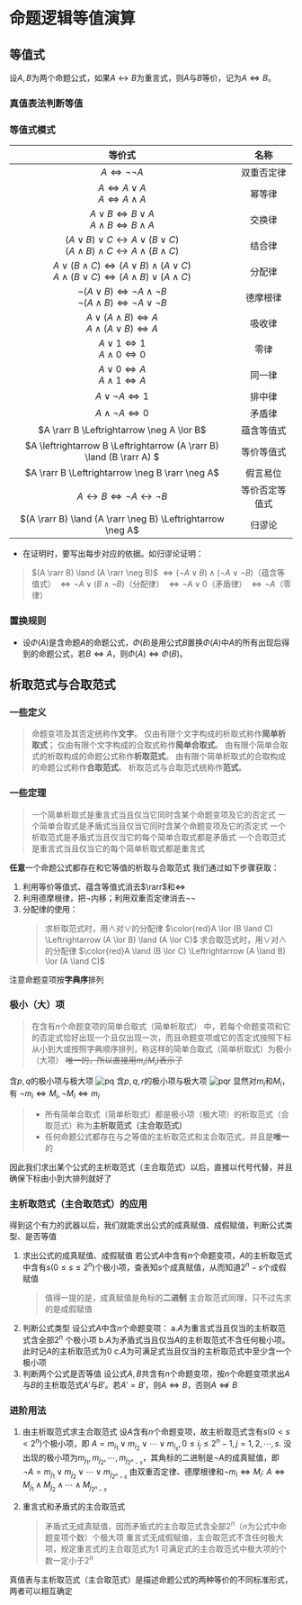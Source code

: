 # 命题逻辑等值演算

## 等值式

设$A,B$为两个命题公式，如果$A\leftrightarrow B$为重言式，则$A$与$B$等价，记为$A\Leftrightarrow B$。

### 真值表法判断等值

### 等值式模式

|等价式|名称|
|:--:|:--:|
|$A \Leftrightarrow \neg\neg A$|双重否定律|
|$A \Leftrightarrow A \lor A$ <br> $A \Leftrightarrow A \land A$|幂等律|
|$A \lor B \Leftrightarrow B \lor A$<br>$A \land B \Leftrightarrow B \land A$|交换律|
|$(A \lor B) \lor C \leftrightarrow A \lor (B \lor C)$<br>$(A \land B) \land C \leftrightarrow A \land (B \land C)$|结合律|
|$A \lor (B \land C) \Leftrightarrow (A \lor B) \land (A \lor C)$<br>$A \land (B \lor C) \Leftrightarrow (A \land B) \lor (A \land C)$|分配律|
|$\neg(A \lor B) \Leftrightarrow \neg A \land \neg B$<br>$\neg(A \land B) \Leftrightarrow \neg A \lor \neg B$|德摩根律|
|$A \lor (A \land B) \Leftrightarrow A$<br>$A \land (A \lor B) \Leftrightarrow A$|吸收律|
|$A \lor 1 \Leftrightarrow 1$<br>$A \land 0 \Leftrightarrow 0$|零律|
|$A \lor 0 \Leftrightarrow A$<br>$A \land 1 \Leftrightarrow A$|同一律|
|$A \lor \neg A \Leftrightarrow 1$|排中律|
|$A \land \neg A \Leftrightarrow 0$|矛盾律|
|$A \rarr B \Leftrightarrow \neg A \lor B$|蕴含等值式|
|$A \leftrightarrow B \Leftrightarrow (A \rarr B) \land (B \rarr A) $|等价等值式|
|$A \rarr B \Leftrightarrow \neg B \rarr \neg A$|假言易位|
|$A \leftrightarrow B \Leftrightarrow \neg A \leftrightarrow \neg B$|等价否定等值式|
|$(A \rarr B) \land (A \rarr \neg B) \Leftrightarrow \neg A$|归谬论|

- 在证明时，要写出每步对应的依据。如归谬论证明：
  
> $(A \rarr B) \land (A \rarr \neg B)$
> $\Leftrightarrow (\neg A \lor B) \land (\neg A \lor \neg B)$（蕴含等值式）
> $\Leftrightarrow \neg A \lor (B \land \neg B)$（分配律）
> $\Leftrightarrow \neg A \lor 0$（矛盾律）
> $\Leftrightarrow \neg A$（零律）

### 置换规则

- 设$\Phi(A)$是含命题$A$的命题公式，$\Phi(B)$是用公式$B$置换$\Phi(A)$中$A$的所有出现后得到的命题公式，若$B \Leftrightarrow A$，则$\Phi(A) \Leftrightarrow \Phi(B)$。
  
## 析取范式与合取范式

### 一些定义

> 命题变项及其否定统称作**文字**。
> 仅由有限个文字构成的析取式称作**简单析取式**；
> 仅由有限个文字构成的合取式称作**简单合取式**。
> 由有限个简单合取式的析取构成的命题公式称作**析取范式**。
> 由有限个简单析取式的合取构成的命题公式称作**合取范式**。
> 析取范式与合取范式统称作**范式**。

### 一些定理

> 一个简单析取式是重言式当且仅当它同时含某个命题变项及它的否定式
> 一个简单合取式是矛盾式当且仅当它同时含某个命题变项及它的否定式
> 一个析取范式是矛盾式当且仅当它的每个简单合取式都是矛盾式
> 一个合取范式是重言式当且仅当它的每个简单析取式都是重言式

**任意**一个命题公式都存在和它等值的析取与合取范式
我们通过如下步骤获取：

1. 利用等价等值式、蕴含等值式消去$\rarr$和$\Leftrightarrow$
2. 利用德摩根律，把$\neg$内移；利用双重否定律消去$\neg\neg$
3. 分配律的使用：
    > 求析取范式时，用$\land$对$\lor$的分配律
    > $\color{red}A \lor (B \land C) \Leftrightarrow (A \lor B) \land (A \lor C)$
    > 求合取范式时，用$\lor$对$\land$的分配律
    > $\color{red}A \land (B \lor C) \Leftrightarrow (A \land B) \lor (A \land C)$

注意命题变项按**字典序**排列

### 极小（大）项

> 在含有$n$个命题变项的简单合取式（简单析取式） 中，若每个命题变项和它的否定式恰好出现一个且仅出现一次，而且命题变项或它的否定式按照下标从小到大或按照字典顺序排列，称这样的简单合取式（简单析取式）为极小（大项）
~~唯一的，所以直接用$m_i$($M_i$)表示了~~

含$p,q$的极小项与极大项
![pq](/assets/pq.png)
含$p,q,r$的极小项与极大项
![pqr](/assets/pqr.png)
显然对$m_i$和$M_i$，有
$\neg m_i \Leftrightarrow M_i, \neg M_i \Leftrightarrow m_i$

> - 所有简单合取式（简单析取式）都是极小项（极大项）的析取范式（合取范式）称为**主析取范式（主合取范式）**
> - 任何命题公式都存在与之等值的主析取范式和主合取范式，并且是**唯一**的

因此我们求出某个公式的主析取范式（主合取范式）以后，直接以代号代替，并且确保下标由小到大排列就好了

### 主析取范式（主合取范式）的应用

得到这个有力的武器以后，我们就能求出公式的成真赋值、成假赋值，判断公式类型、是否等值

1. 求出公式的成真赋值、成假赋值
   若公式$A$中含有$n$个命题变项，$A$的主析取范式中含有$s(0 \leqslant s \leqslant 2^n)$个极小项，查表知$s$个成真赋值，从而知道$2^n-s$个成假赋值
   > 值得一提的是，成真赋值是角标的**二进制**
   > 主合取范式同理，只不过先求的是成假赋值
2. 判断公式类型
设公式$A$中含$n$个命题变项：
    a.$A$为重言式当且仅当的主析取范式含全部$2^n$ 个极小项
    b.$A$为矛盾式当且仅当$A$的主析取范式不含任何极小项。此时记$A$的主析取范式为$0$
    c.$A$为可满足式当且仅当的主析取范式中至少含一个极小项
3. 判断两个公式是否等值
   设公式$A,B$共含有$n$个命题变项，按$n$个命题变项求出$A$与$B$的主析取范式$A'$与$B'$。若$A'=B'$，则$A \Leftrightarrow B$，否则$A \nLeftrightarrow B$

### 进阶用法

1. 由主析取范式求主合取范式
   设$A$含有$n$个命题变项，故主析取范式含有$s(0 \lt s \lt 2^n)$个极小项，即
        $A=m_{i_1} \lor m_{i_2} \lor \cdots \lor m_{i_s}, 0 \leqslant i_j \leqslant 2^n - 1, j=1,2,\cdots,s.$
    没出现的极小项为$m_{j_1},m_{j_2},\cdots,m_{j_{2^n -s}}$，其角标的二进制是$\neg A$的成真赋值，即
        $\neg A=m_{j_1}\lor m_{j_2}\lor\cdots\lor m_{j_{2^n -s}}$
    由双重否定律、德摩根律和$\neg m_i \Leftrightarrow M_i$:
        $A\Leftrightarrow M_{j_1}\land M_{j_2}\land\cdots\land M_{j_{2^n -s}}$

2. 重言式和矛盾式的主合取范式
   > 矛盾式无成真赋值，因而矛盾式的主合取范式含全部$2^n$（$n$为公式中命题变项个数）个极大项
   > 重言式无成假赋值，主合取范式不含任何极大项，规定重言式的主合取范式为$1$
   > 可满足式的主合取范式中极大项的个数一定小于$2^n$

真值表与主析取范式（主合取范式）是描述命题公式的两种等价的不同标准形式，两者可以相互确定

